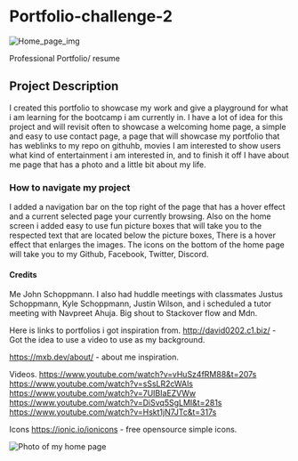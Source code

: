 # Portfolio-challenge-2
![Home_page_img](https://user-images.githubusercontent.com/78288765/202634467-9274f541-9332-48dc-8ba4-19c942e6966e.jpg)

Professional Portfolio/ resume

## Project Description
I created this portfolio to showcase my work and give a playground for what i am learning for the bootcamp i am currently in. I have a lot of idea for this project and will revisit often to showcase a welcoming home page, a simple and easy to use contact page, a page that will showcase my portfolio that has weblinks to my repo on githuhb, movies I am interested to show users what kind of entertainment i am interested in, and to finish it off I have about me page that has a photo and a little bit about my life.

### How to navigate my project
I added a navigation bar on the top right of the page that has a hover effect and a current selected page your currently browsing. Also on the home screen i added easy to use fun picture boxes that will take you to the respected text that are located below the picture boxes, There is a hover effect that enlarges the images. The icons on the bottom of the home page will take you to my Github, Facebook, Twitter, Discord.

#### Credits
Me John Schoppmann.
I also had huddle meetings with classmates Justus Schoppmann, Kyle Schoppmann, Justin Wilson, and i scheduled a tutor meeting with Navpreet Ahuja.
Big shout to Stackover flow and Mdn.

Here is links to portfolios i got inspiration from.
http://david0202.c1.biz/ - Got the idea to use a video to use as my background.

https://mxb.dev/about/ - about me inspiration.

Videos.
https://www.youtube.com/watch?v=vHuSz4fRM88&t=207s
https://www.youtube.com/watch?v=sSsLR2cWAls
https://www.youtube.com/watch?v=7UIBIaEZVWw
https://www.youtube.com/watch?v=DiSvq5SgLMI&t=281s
https://www.youtube.com/watch?v=Hskt1jN7JTc&t=317s

Icons
https://ionic.io/ionicons - free opensource simple icons.

![Photo of my home page]("C:\Users\johns\Downloads\_C__Users_johns_desktop_bootcamp_myPortfolio_index.html.png")


